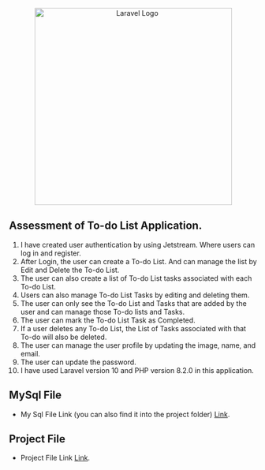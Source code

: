 <p align="center"><a href="https://laravel.com" target="_blank"><img src="https://raw.githubusercontent.com/laravel/art/master/logo-lockup/5%20SVG/2%20CMYK/1%20Full%20Color/laravel-logolockup-cmyk-red.svg" width="400" alt="Laravel Logo"></a></p>


## Assessment of To-do List Application.

1.	I have created user authentication by using Jetstream. Where users can log in and register.
2.	After Login, the user can create a To-do List. And can manage the list by Edit and Delete the To-do List.
3.	The user can also create a list of To-do List tasks associated with each To-do List.
4.	Users can also manage To-do List Tasks by editing and deleting them.
5.	The user can only see the To-do List and Tasks that are added by the user and can manage those To-do lists and Tasks.
6.	The user can mark the To-do List Task as Completed.
7.	If a user deletes any To-do List, the List of Tasks associated with that To-do will also be deleted.
8.	The user can manage the user profile by updating the image, name, and email.
9.	The user can update the password.
10. I have used Laravel version 10 and PHP version 8.2.0 in this application.





## MySql File

- My Sql File Link (you can also find it into the project folder) [Link](https://drive.google.com/file/d/1FGoRCyfvlJnkOm6wkHIhRGOVIVYgWrmX/view?usp=sharing).

## Project File

- Project File Link [Link](https://drive.google.com/file/d/1iQV1vZfrGPDB72NLA7smALoC27Gxz3zY/view?usp=sharing).



